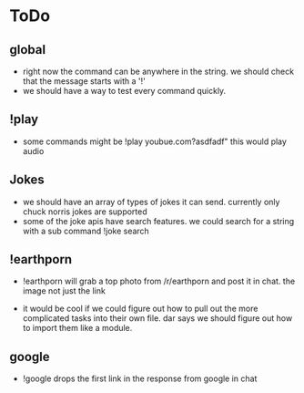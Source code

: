 # ToDo

## global

- right now the command can be anywhere in the string. we should check that the message starts with a '!'
- we should have a way to test every command quickly.
## !play

- some commands might be !play youbue.com?asdfadf" this would play audio
## Jokes

- we should have an array of types of jokes it can send. currently only chuck norris jokes are supported
- some of the joke apis have search features. we could search for a string with a sub command !joke search <term>
## !earthporn

- !earthporn will grab a top photo from /r/earthporn and post it in chat. the image not just the link

- it would be cool if we could figure out how to pull out the more complicated tasks into their own file. dar says we should figure out how to import them like a module.
## google

- !google <string> drops the first link in the response from google in chat
